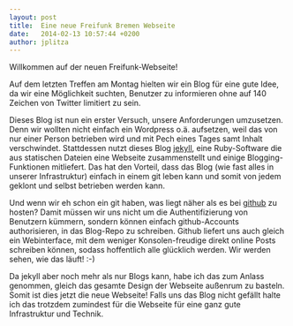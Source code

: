 ```yaml
---
layout: post
title:  Eine neue Freifunk Bremen Webseite
date:   2014-02-13 10:57:44 +0200
author: jplitza
---
```


Willkommen auf der neuen Freifunk-Webseite!

Auf dem letzten Treffen am Montag hielten wir ein Blog für eine gute Idee, da wir eine Möglichkeit suchten, Benutzer zu informieren ohne auf 140 Zeichen von Twitter limitiert zu sein.

Dieses Blog ist nun ein erster Versuch, unsere Anforderungen umzusetzen. Denn wir wollten nicht einfach ein Wordpress o.ä. aufsetzen, weil das von nur einer Person betrieben wird und mit Pech eines Tages samt Inhalt verschwindet. Stattdessen nutzt dieses Blog [jekyll], eine Ruby-Software die aus statischen Dateien eine Webseite zusammenstellt und einige Blogging-Funktionen mitliefert. Das hat den Vorteil, dass das Blog (wie fast alles in unserer Infrastruktur) einfach in einem git leben kann und somit von jedem geklont und selbst betrieben werden kann.

Und wenn wir eh schon ein git haben, was liegt näher als es bei [github] zu hosten? Damit müssen wir uns nicht um die Authentifizierung von Benutzern kümmern, sondern können einfach github-Accounts authorisieren, in das Blog-Repo zu schreiben. Github liefert uns auch gleich ein Webinterface, mit dem weniger Konsolen-freudige direkt online Posts schreiben können, sodass hoffentlich alle glücklich werden. Wir werden sehen, wie das läuft! :-)

Da jekyll aber noch mehr als nur Blogs kann, habe ich das zum Anlass genommen, gleich das gesamte Design der Webseite außenrum zu basteln. Somit ist dies jetzt die neue Webseite! Falls uns das Blog nicht gefällt halte ich das trotzdem zumindest für die Webseite für eine ganz gute Infrastruktur und Technik.

[jekyll]:    https://jekyllrb.com/
[github]:    https://github.com/
